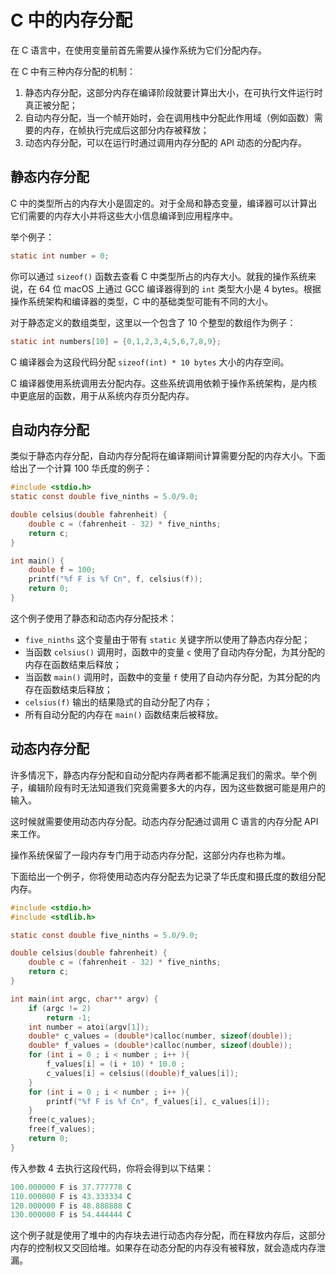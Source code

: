 # C 中的内存分配

在 C 语言中，在使用变量前首先需要从操作系统为它们分配内存。

在 C 中有三种内存分配的机制：

1. 静态内存分配，这部分内存在编译阶段就要计算出大小，在可执行文件运行时真正被分配；
2. 自动内存分配，当一个帧开始时，会在调用栈中分配此作用域（例如函数）需要的内存，在帧执行完成后这部分内存被释放；
3. 动态内存分配，可以在运行时通过调用内存分配的 API 动态的分配内存。

## 静态内存分配

C 中的类型所占的内存大小是固定的。对于全局和静态变量，编译器可以计算出它们需要的内存大小并将这些大小信息编译到应用程序中。

举个例子：

```c
static int number = 0;
```

你可以通过 `sizeof()` 函数去查看 C 中类型所占的内存大小。就我的操作系统来说，在 64 位 macOS 上通过 GCC 编译器得到的 `int` 类型大小是 4 bytes。根据操作系统架构和编译器的类型，C 中的基础类型可能有不同的大小。

对于静态定义的数组类型，这里以一个包含了 10 个整型的数组作为例子：

```c
static int numbers[10] = {0,1,2,3,4,5,6,7,8,9};
```

C 编译器会为这段代码分配 `sizeof(int) * 10 bytes` 大小的内存空间。

C 编译器使用系统调用去分配内存。这些系统调用依赖于操作系统架构，是内核中更底层的函数，用于从系统内存页分配内存。

## 自动内存分配

类似于静态内存分配，自动内存分配将在编译期间计算需要分配的内存大小。下面给出了一个计算 100 华氏度的例子：

```c
#include <stdio.h>
static const double five_ninths = 5.0/9.0;

double celsius(double fahrenheit) {
    double c = (fahrenheit - 32) * five_ninths;
    return c;
}

int main() {
    double f = 100;
    printf("%f F is %f Cn", f, celsius(f));
    return 0;
}
```

这个例子使用了静态和动态内存分配技术：

* `five_ninths` 这个变量由于带有 `static` 关键字所以使用了静态内存分配；
* 当函数 `celsius()` 调用时，函数中的变量 `c` 使用了自动内存分配，为其分配的内存在函数结束后释放；
* 当函数 `main()` 调用时，函数中的变量 `f` 使用了自动内存分配，为其分配的内存在函数结束后释放；
* `celsius(f)` 输出的结果隐式的自动分配了内存；
* 所有自动分配的内存在 `main()` 函数结束后被释放。

## 动态内存分配

许多情况下，静态内存分配和自动分配内存两者都不能满足我们的需求。举个例子，编辑阶段有时无法知道我们究竟需要多大的内存，因为这些数据可能是用户的输入。

这时候就需要使用动态内存分配。动态内存分配通过调用 C 语言的内存分配 API 来工作。

操作系统保留了一段内存专门用于动态内存分配，这部分内存也称为堆。

下面给出一个例子，你将使用动态内存分配去为记录了华氏度和摄氏度的数组分配内存。

```c
#include <stdio.h>
#include <stdlib.h>

static const double five_ninths = 5.0/9.0;

double celsius(double fahrenheit) {
    double c = (fahrenheit - 32) * five_ninths;
    return c;
}

int main(int argc, char** argv) {
    if (argc != 2)
        return -1;
    int number = atoi(argv[1]);
    double* c_values = (double*)calloc(number, sizeof(double));
    double* f_values = (double*)calloc(number, sizeof(double));
    for (int i = 0 ; i < number ; i++ ){
        f_values[i] = (i + 10) * 10.0 ;
        c_values[i] = celsius((double)f_values[i]);
    }
    for (int i = 0 ; i < number ; i++ ){
        printf("%f F is %f Cn", f_values[i], c_values[i]);
    }
    free(c_values);
    free(f_values);
    return 0;
}
```

传入参数 4 去执行这段代码，你将会得到以下结果：

```c
100.000000 F is 37.777778 C
110.000000 F is 43.333334 C
120.000000 F is 48.888888 C
130.000000 F is 54.444444 C
```

这个例子就是使用了堆中的内存块去进行动态内存分配，而在释放内存后，这部分内存的控制权又交回给堆。如果存在动态分配的内存没有被释放，就会造成内存泄漏。
